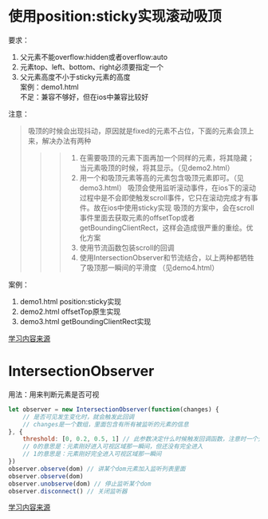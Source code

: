 # 使用position:sticky实现滚动吸顶
要求：<br />
1. 父元素不能overflow:hidden或者overflow:auto<br />
2. 元素top、left、bottom、right必须要指定一个<br />
3. 父元素高度不小于sticky元素的高度<br />
案例：demo1.html<br />
不足：兼容不够好，但在ios中兼容比较好<br />

注意：
>吸顶的时候会出现抖动，原因就是fixed的元素不占位，下面的元素会顶上来，解决办法有两种
>>>1. 在需要吸顶的元素下面再加一个同样的元素，将其隐藏；当元素吸顶的时候，将其显示。（见demo2.html）
>>>2. 用一个和吸顶元素等高的元素包含吸顶元素即可。（见demo3.html）
>吸顶会使用监听滚动事件，在ios下的滚动过程中是不会即使触发scroll事件，它只在滚动完成才有事件。故在ios中使用sticky实现
>吸顶的方案中，会在scroll事件里面去获取元素的offsetTop或者getBoundingClientRect，这样会造成很严重的重绘。优化方案
>>>1. 使用节流函数包装scroll的回调
>>>2. 使用IntersectionObserver和节流结合，以上两种都牺牲了吸顶那一瞬间的平滑度 （见demo4.html）

案例：
1. demo1.html  position:sticky实现
2. demo2.html  offsetTop原生实现
3. demo3.html  getBoundingClientRect实现

[学习内容来源](https://juejin.im/post/5caa0c2d51882543fa41e478)

# IntersectionObserver
用法：用来判断元素是否可视
```js
let observer = new IntersectionObserver(function(changes) {
    // 是否可见发生变化时，就会触发此回调
    // changes是一个数组，里面包含有所有被监听的元素的信息
}, {
    threshold: [0, 0.2, 0.5, 1] // 此参数决定什么时候触发回调函数，注意时一个元素对应一个值，默认都是0
    // 0的意思是：元素刚好进入可视区域那一瞬间，但还没有完全进入
    // 1的意思是：元素刚好完全进入可视区域那一瞬间
})
observer.observe(dom) // 讲某个dom元素加入监听列表里面
observer.observe(dom)
observer.unobserve(dom) // 停止监听某个dom
observer.disconnect() // 关闭监听器
```
[学习内容来源](http://www.ruanyifeng.com/blog/2016/11/intersectionobserver_api.html)